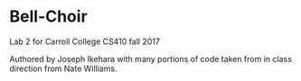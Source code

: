# Bell-Choir
Lab 2 for Carroll College CS410 fall 2017

Authored by Joseph Ikehara with many portions of code taken from in class direction from Nate Williams.

